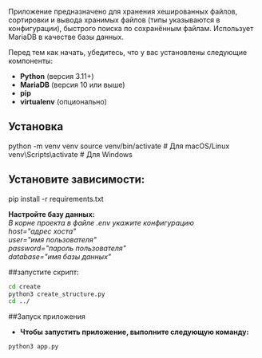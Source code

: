 Приложение предназначено для хранения хешированных файлов,
сортировки и вывода хранимых файлов (типы указываются в конфигурации), 
быстрого поиска по сохранённым файлам. 
Использует MariaDB в качестве базы данных.


Перед тем как начать, убедитесь, что у вас установлены следующие компоненты:

- **Python** (версия 3.11+)
- **MariaDB** (версия 10 или выше)
- **pip** 
- **virtualenv** (опционально)

## Установка

python -m venv venv
source venv/bin/activate  # Для macOS/Linux<br>
venv\Scripts\activate     # Для Windows

## Установите зависимости:
pip install -r requirements.txt

**Настройте базу данных:**<br>
*В корне проекта в файле .env укажите конфигурацию*<br>
*host="адрес хоста"*<br>
*user="имя пользователя"*<br>
*password="пароль пользователя"*<br>
*database="имя базы данных"*

##запустите скрипт:
```bash
cd create
python3 create_structure.py
cd ../
```

##Запуск приложения
- **Чтобы запустить приложение, выполните следующую команду:**
```bash
python3 app.py
```




